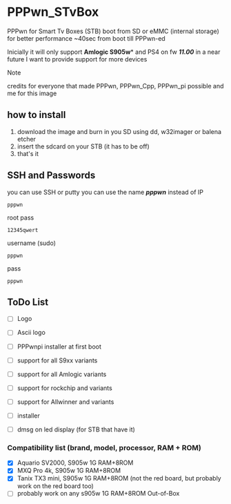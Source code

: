 # PPPwn_STvBox
PPPwn for Smart Tv Boxes (STB)
boot from SD or eMMC (internal storage) for better performance ~40sec from boot till PPPwn-ed

Inicially it will only support **Amlogic S905w*** and PS4 on fw ***11.00***
in a near future I want to provide support for more devices

> [!NOTE]
> credits for everyone that made PPPwn, PPPwn_Cpp, PPPwn_pi possible
and me for this image

## how to install
1. download the image and burn in you SD using dd, w32imager or balena etcher
2. insert the sdcard on your STB (it has to be off)
3. that's it


## SSH and Passwords
you can use SSH or putty
you can use the name ***pppwn*** instead of IP
```
pppwn
```

root pass
```
12345qwert
```

username (sudo)
```
pppwn
```
pass
```
pppwn
```

## ToDo List
- [ ] Logo
- [ ] Ascii logo
- [ ] PPPwnpi installer at first boot
- [ ] support for all S9xx variants
- [ ] support for all Amlogic variants
- [ ] support for rockchip and variants
- [ ] support for Allwinner and variants
- [ ] installer
- [ ] dmsg on led display (for STB that have it)


### Compatibility list (brand, model, processor, RAM + ROM)
- [x] Aquario SV2000, S905w 1G RAM+8ROM
- [x] MXQ Pro 4k, S905w 1G RAM+8ROM
- [x] Tanix TX3 mini, S905w 1G RAM+8ROM (not the red board, but probably work on the red board too)
- [ ] probably work on any s905w 1G RAM+8ROM Out-of-Box
